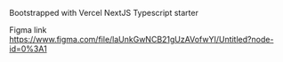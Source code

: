 Bootstrapped with Vercel NextJS Typescript starter

Figma link https://www.figma.com/file/laUnkGwNCB21gUzAVofwYI/Untitled?node-id=0%3A1
